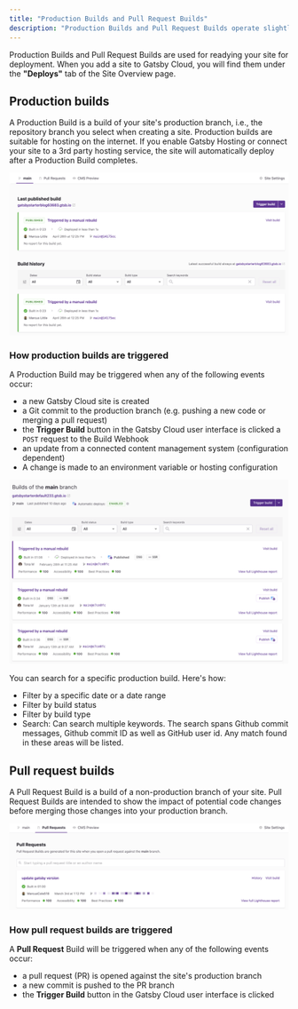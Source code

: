 ```yaml
---
title: "Production Builds and Pull Request Builds"
description: "Production Builds and Pull Request Builds operate slightly differently. In this article, we'll explain the differences."
---
```


Production Builds and Pull Request Builds are used for readying your site for deployment. When you add a site to Gatsby Cloud, you will find them under the **"Deploys"** tab of the Site Overview page.

## Production builds

A Production Build is a build of your site's production branch, i.e., the repository branch you select when creating a site. Production builds are suitable for hosting on the internet. If you enable Gatsby Hosting or connect your site to a 3rd party hosting service, the site will automatically deploy after a Production Build completes.

![Production Builds Overview](../../images/production-builds-overview.png)

### How production builds are triggered

A Production Build may be triggered when any of the following events occur:

- a new Gatsby Cloud site is created
- a Git commit to the production branch (e.g. pushing a new code or merging a pull request)
- the **Trigger Build** button in the Gatsby Cloud user interface is clicked
  a `POST` request to the Build Webhook
- an update from a connected content management system (configuration dependent)
- A change is made to an environment variable or hosting configuration

![Main branch builds](../../images/main-branch-builds-overview.png)

You can search for a specific production build. Here's how:

- Filter by a specific date or a date range
- Filter by build status
- Filter by build type
- Search: Can search multiple keywords. The search spans Github commit messages, Github commit ID as well as GitHub user id. Any match found in these areas will be listed.

## Pull request builds

A Pull Request Build is a build of a non-production branch of your site. Pull Request Builds are intended to show the impact of potential code changes before merging those changes into your production branch.

![Pull request builds](../../images/pull-request-build.png)

### How pull request builds are triggered

A **Pull Request** Build will be triggered when any of the following events occur:

- a pull request (PR) is opened against the site's production branch
- a new commit is pushed to the PR branch
- the **Trigger Build** button in the Gatsby Cloud user interface is clicked

